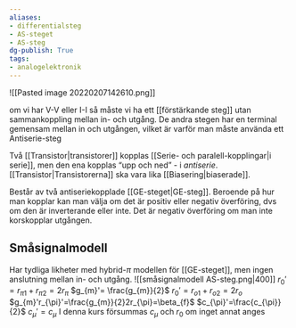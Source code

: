 ```yaml
---
aliases: 
- differentialsteg
- AS-steget
- AS-steg
dg-publish: True
tags: 
- analogelektronik
---
```

![[Pasted image 20220207142610.png]]

om vi har V-V eller I-I så måste vi ha ett [[förstärkande steg]] utan sammankoppling mellan in- och utgång. De andra stegen har en terminal gemensam mellan in och utgången, vilket är varför man måste använda ett Antiserie-steg

Två [[Transistor|transistorer]] kopplas [[Serie- och paralell-kopplingar|i serie]], men den ena kopplas “upp och ned” - i *antiserie*. [[Transistor|Transistorerna]] ska vara lika [[Biasering|biaserade]].

Består av två antiseriekopplade [[GE-steget|GE-steg]]. Beroende på hur man kopplar kan man välja om det är positiv eller negativ överföring, dvs om den är inverterande eller inte. Det är negativ överföring om man inte korskopplar utgången.

## Småsignalmodell
Har tydliga likheter med hybrid-$\pi$ modellen för [[GE-steget]], men ingen anslutning mellan in- och utgång. 
![[småsignalmodell AS-steg.png|400]]
$r_{0}'=r_{\pi 1}+r_{\pi 2}=2r_{\pi}$
$g_{m}'= \frac{g_{m}}{2}$
$r_{0}'=r_{o1}+r_{o2}=2r_{o}$
$g_{m}'r_{\pi}'=\frac{g_{m}}{2}2r_{\pi}=\beta_{f}$ 
$c_{\pi}'=\frac{c_{\pi}}{2}$
$c_{\mu}'=c_\mu$ 
I denna kurs försummas $c_\mu$ och $r_{0}$ om inget annat anges